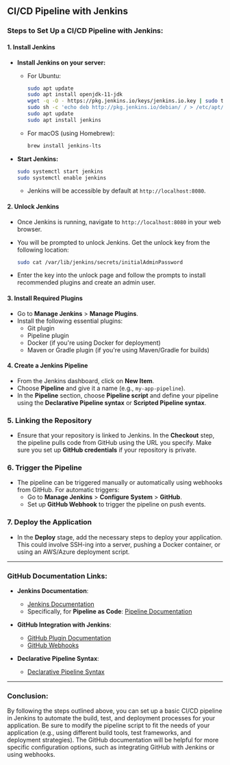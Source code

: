 ## CI/CD Pipeline with Jenkins

### Steps to Set Up a CI/CD Pipeline with Jenkins:

#### 1. **Install Jenkins**
   - **Install Jenkins on your server:**
     - For Ubuntu:

       ```bash
       sudo apt update
       sudo apt install openjdk-11-jdk
       wget -q -O - https://pkg.jenkins.io/keys/jenkins.io.key | sudo tee /etc/apt/trusted.gpg.d/jenkins.asc
       sudo sh -c 'echo deb http://pkg.jenkins.io/debian/ / > /etc/apt/sources.list.d/jenkins.list'
       sudo apt update
       sudo apt install jenkins
       ```

     - For macOS (using Homebrew):

       ```bash
       brew install jenkins-lts
       ```

   - **Start Jenkins:**

     ```bash
     sudo systemctl start jenkins
     sudo systemctl enable jenkins
     ```

     - Jenkins will be accessible by default at `http://localhost:8080`.

#### 2. **Unlock Jenkins**
   - Once Jenkins is running, navigate to `http://localhost:8080` in your web browser.
   - You will be prompted to unlock Jenkins. Get the unlock key from the following location:
   
     ```bash
     sudo cat /var/lib/jenkins/secrets/initialAdminPassword
     ```

   - Enter the key into the unlock page and follow the prompts to install recommended plugins and create an admin user.

#### 3. **Install Required Plugins**
   - Go to **Manage Jenkins** > **Manage Plugins**.
   - Install the following essential plugins:
     - Git plugin
     - Pipeline plugin
     - Docker (if you're using Docker for deployment)
     - Maven or Gradle plugin (if you're using Maven/Gradle for builds)

#### 4. **Create a Jenkins Pipeline**
   - From the Jenkins dashboard, click on **New Item**.
   - Choose **Pipeline** and give it a name (e.g., `my-app-pipeline`).
   - In the **Pipeline** section, choose **Pipeline script** and define your pipeline using the **Declarative Pipeline syntax** or **Scripted Pipeline syntax**.
### 5. **Linking the Repository**
   - Ensure that your repository is linked to Jenkins. In the **Checkout** step, the pipeline pulls code from GitHub using the URL you specify. Make sure you set up **GitHub credentials** if your repository is private.

### 6. **Trigger the Pipeline**
   - The pipeline can be triggered manually or automatically using webhooks from GitHub. For automatic triggers:
     - Go to **Manage Jenkins** > **Configure System** > **GitHub**.
     - Set up **GitHub Webhook** to trigger the pipeline on push events.

### 7. **Deploy the Application**
   - In the **Deploy** stage, add the necessary steps to deploy your application. This could involve SSH-ing into a server, pushing a Docker container, or using an AWS/Azure deployment script.

---

### GitHub Documentation Links:

- **Jenkins Documentation**:
  - [Jenkins Documentation](https://www.jenkins.io/doc/)
  - Specifically, for **Pipeline as Code**: [Pipeline Documentation](https://www.jenkins.io/doc/book/pipeline/)

- **GitHub Integration with Jenkins**:
  - [GitHub Plugin Documentation](https://plugins.jenkins.io/github/)
  - [GitHub Webhooks](https://docs.github.com/en/developers/webhooks-and-events/webhooks/creating-webhooks)

- **Declarative Pipeline Syntax**:
  - [Declarative Pipeline Syntax](https://www.jenkins.io/doc/book/pipeline/syntax/#declarative-pipeline)

---

### Conclusion:

By following the steps outlined above, you can set up a basic CI/CD pipeline in Jenkins to automate the build, test, and deployment processes for your application. Be sure to modify the pipeline script to fit the needs of your application (e.g., using different build tools, test frameworks, and deployment strategies). The GitHub documentation will be helpful for more specific configuration options, such as integrating GitHub with Jenkins or using webhooks.
